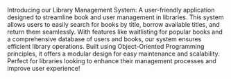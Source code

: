 Introducing our Library Management System: A user-friendly application designed to streamline book and user management in libraries. This system allows users to easily search for books by title, borrow available titles, and return them seamlessly. With features like waitlisting for popular books and a comprehensive database of users and books, our system ensures efficient library operations. Built using Object-Oriented Programming principles, it offers a modular design for easy maintenance and scalability. Perfect for libraries looking to enhance their management processes and improve user experience!
